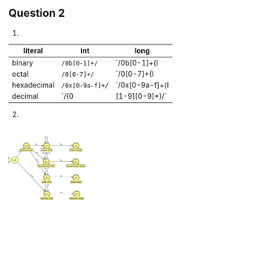 Question 2
----------

1.

| literal | int | long |
|---------|-----|------|
| binary  | `/0b[0-1]+/` | `/0b[0-1]+(l|L)/` |
| octal   | `/0[0-7]+/` | `/0[0-7]+(l|L)/` |
| hexadecimal | `/0x[0-9a-f]+/` | `/0x[0-9a-f]+(l|L)/` |
| decimal | `/(0|[1-9][0-9]*)/` | `/(0|[1-9][0-9]*(l|L))/` |

2.

![question-2.png](question-2.png)